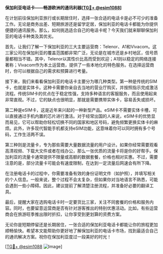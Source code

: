 **保加利亚电话卡——畅游欧洲的通讯利器[[TG💪+ @esim1088](https://t.me/s/esim1088)]**

在计划前往保加利亚旅行或长期居住时，选择一张合适的电话卡是必不可少的准备工作。无论是商务出差、短期旅游还是留学定居，保加利亚的电话卡都能为你提供便捷的通讯服务。那么，如何挑选适合自己的电话卡呢？今天我们就来聊聊保加利亚的电话卡种类及其优劣。

首先，让我们了解一下保加利亚的三大主要运营商：Telenor、A1和Vivacom。这三家公司在保加利亚的覆盖范围都非常广泛，无论是在城市还是乡村地区，信号质量都相当不错。其中，Telenor以其性价比高而受到欢迎；A1则以稳定的网络连接著称；Vivacom作为本土运营商，提供了一些本地化的特色服务。在选择运营商时，你可以根据自己的需求和预算进行考量。

接下来，我们来看看保加利亚的电话卡主要分为哪几种类型。第一种是传统的SIM卡，也就是实体卡。这种卡需要你亲自去当地的营业厅购买，并按照指示完成激活流程。传统SIM卡的优点在于稳定性强，支持多种语言的客服服务，而且使用起来非常直观。不过，它的缺点也很明显，那就是需要携带实体卡，容易丢失或损坏。

第二种是eSIM卡，这是近年来兴起的一种新型产品。eSIM卡不需要实体卡槽，可以直接通过手机内置的芯片进行激活。对于经常出国的人来说，eSIM卡的优势显而易见，它可以帮助你轻松切换不同的国家和地区号码，避免频繁更换实体卡的麻烦。此外，许多现代智能手机都支持eSIM功能，这意味着你可以同时拥有多个号码，工作生活两不误。

第三种则是流量卡，专为那些需要大量数据流量的用户设计。如果你经常需要观看高清视频、下载大文件或者在线办公，那么一张优质的流量卡将是你的好帮手。保加利亚的流量卡通常提供不限量或高额的数据套餐，价格也相对实惠。不过，需要注意的是，部分流量卡可能会有速度限制，在达到一定流量后网速会有所下降。

在注册电话卡的过程中，你需要准备有效的身份证明文件（如护照），并填写相关的个人信息。一般来说，整个过程不会太复杂，但如果你对当地语言不熟悉，可能会遇到一些小障碍。因此，建议提前了解清楚注册流程，并准备好必要的翻译工具。

最后，提醒大家在选购电话卡时一定要货比三家，关注不同套餐的价格和服务内容。同时，也要留意运营商是否有针对游客推出的特别优惠活动。比如，有些运营商会在旅游旺季推出限时折扣，让你享受到更划算的资费方案。

无论你是短期停留还是长期居住，一张合适的保加利亚电话卡都能让你的旅程更加顺畅愉快。希望本文能帮助你更好地了解保加利亚的电话卡市场，找到最适合自己的通讯解决方案。祝你在保加利亚度过一段美好的时光！

[[TG💪+ @esim1088](https://t.me/s/esim1088) ![Image](https://i.postimg.cc/4NQfJmqS/Snipaste-2025-05-13-00-14-12.png)]